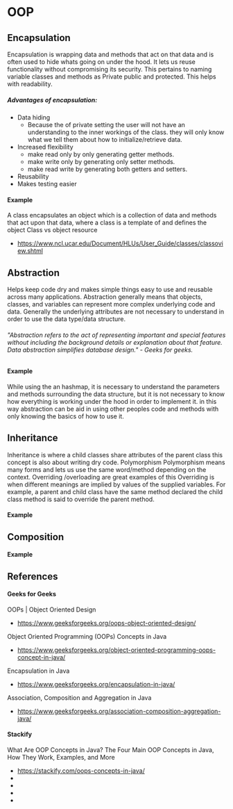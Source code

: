 # OOP

## Encapsulation
Encapsulation is wrapping data and methods that act on that data and is often used to hide whats going on under the hood. It lets us reuse functionality without compromising its security. 
This pertains to naming variable classes and methods as Private public and protected. 
This helps with readability.
##### Advantages of encapsulation:
* Data hiding
    * Because the of private setting the user will not have an understanding to the inner workings of the class.
    they will only know what we tell them about how to initialize/retrieve data.  
* Increased flexibility
    * make read only by only generating getter methods.
    * make write only by generating only setter methods.
    * make read write by generating both getters and setters.
* Reusability
* Makes testing easier 
#### Example
 A class encapsulates an object which is a collection of data and methods that act upon that data,
where a class is  a template of and defines the object 
Class vs object resource
* https://www.ncl.ucar.edu/Document/HLUs/User_Guide/classes/classoview.shtml

## Abstraction
Helps keep code dry and makes simple things easy to use and reusable across many applications.
Abstraction generally means that objects, classes, and variables can represent more complex underlying
code and data. Generally the underlying attributes are not necessary to understand in order to use
the data type/data structure. 
###### "Abstraction refers to the act of representing important and special features without including the background details or explanation about that feature. Data abstraction simplifies database design." - Geeks for geeks.

#### Example
While using the an hashmap, it is necessary to understand the parameters and methods surrounding the data structure,
but it is not necessary to know how everything is working under the hood in order to implement it. in this way abstraction
can be aid in using other peoples code and methods with only knowing the basics of how to use it.
 
## Inheritance
Inheritance is where a child classes share attributes of the parent class this concept is also about writing dry code.
Polymorphism
Polymorphism means many forms and lets us use the same word/method depending on the context. Overriding /overloading are great examples of this
Overriding is when different meanings are implied by values of the supplied variables. For example, a parent and child class have the same method declared the child class method is said to override the parent method. 
#### Example

## Composition

#### Example

## References
#### Geeks for Geeks
OOPs | Object Oriented Design
* https://www.geeksforgeeks.org/oops-object-oriented-design/

Object Oriented Programming (OOPs) Concepts in Java
* https://www.geeksforgeeks.org/object-oriented-programming-oops-concept-in-java/

Encapsulation in Java
* https://www.geeksforgeeks.org/encapsulation-in-java/

Association, Composition and Aggregation in Java
* https://www.geeksforgeeks.org/association-composition-aggregation-java/

#### Stackify
What Are OOP Concepts in Java? The Four Main OOP Concepts in Java, How They Work, Examples, and More
* https://stackify.com/oops-concepts-in-java/
* 
*
*
*
